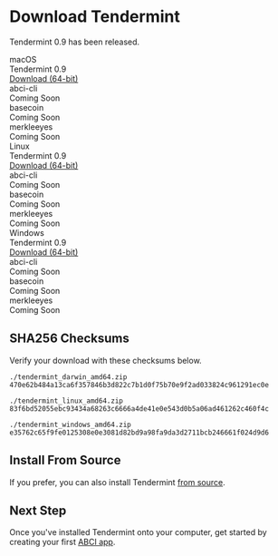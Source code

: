 # Download Tendermint
Tendermint 0.9 has been released.

<div class="download-matrix">
  <div class="os os-mac">
    <div class="os-title">macOS</div>
    <div class="bin">
      <div class="key">Tendermint 0.9</div>
      <div class="value"><a href="https://s3-us-west-2.amazonaws.com/tendermint/0.9.0/tendermint_darwin_amd64.zip">Download (64-bit)</a></div>
    </div>
    <div class="bin">
      <div class="key">abci-cli</div>
      <div class="value">Coming Soon</div>
    </div>
    <div class="bin">
      <div class="key">basecoin</div>
      <div class="value">Coming Soon</div>
    </div>
    <div class="bin">
      <div class="key">merkleeyes</div>
      <div class="value">Coming Soon</div>
    </div>
  </div>
  <div class="os os-linux">
    <div class="os-title">Linux</div>
    <div class="bin">
      <div class="key">Tendermint 0.9</div>
      <div class="value"><a href="https://s3-us-west-2.amazonaws.com/tendermint/0.9.0/tendermint_0.9.0_linux_amd64.zip">Download (64-bit)</a></div>
    </div>
    <div class="bin">
      <div class="key">abci-cli</div>
      <div class="value">Coming Soon</div>
    </div>
    <div class="bin">
      <div class="key">basecoin</div>
      <div class="value">Coming Soon</div>
    </div>
    <div class="bin">
      <div class="key">merkleeyes</div>
      <div class="value">Coming Soon</div>
    </div>
  </div>
  <div class="os os-win">
    <div class="os-title">Windows</div>
    <div class="bin">
      <div class="key">Tendermint 0.9</div>
      <div class="value"><a href="https://s3-us-west-2.amazonaws.com/tendermint/0.9.0/tendermint_0.9.0_windows_amd64.zip">Download (64-bit)</a></div>
    </div>
    <div class="bin">
      <div class="key">abci-cli</div>
      <div class="value">Coming Soon</div>
    </div>
    <div class="bin">
      <div class="key">basecoin</div>
      <div class="value">Coming Soon</div>
    </div>
    <div class="bin">
      <div class="key">merkleeyes</div>
      <div class="value">Coming Soon</div>
    </div>
  </div>
</div>

## SHA256 Checksums
Verify your download with these checksums below.

    ./tendermint_darwin_amd64.zip
    470e62b484a13ca6f357846b3d822c7b1d0f75b70e9f2ad033824c961291ec0e

    ./tendermint_linux_amd64.zip
    83f6bd52055ebc93434a68263c6666a4de41e0e543d0b5a06ad461262c460f4c

    ./tendermint_windows_amd64.zip
    e35762c65f9fe0125308e0e3081d82bd9a98fa9da3d2711bcb246661f024d9d6

## Install From Source
If you prefer, you can also install Tendermint [from source](/docs/guides/install).

## Next Step
Once you've installed Tendermint onto your computer, get started by creating your first [ABCI app](/intro/getting-started/first-abci).
